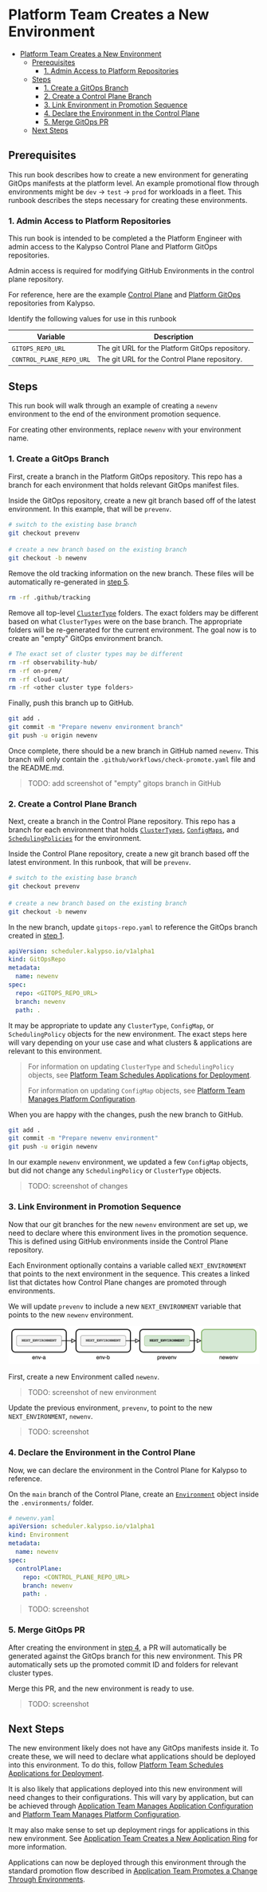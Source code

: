 # Platform Team Creates a New Environment

- [Platform Team Creates a New Environment](#platform-team-creates-a-new-environment)
  - [Prerequisites](#prerequisites)
    - [1. Admin Access to Platform Repositories](#1-admin-access-to-platform-repositories)
  - [Steps](#steps)
    - [1. Create a GitOps Branch](#1-create-a-gitops-branch)
    - [2. Create a Control Plane Branch](#2-create-a-control-plane-branch)
    - [3. Link Environment in Promotion Sequence](#3-link-environment-in-promotion-sequence)
    - [4. Declare the Environment in the Control Plane](#4-declare-the-environment-in-the-control-plane)
    - [5. Merge GitOps PR](#5-merge-gitops-pr)
  - [Next Steps](#next-steps)


## Prerequisites

This run book describes how to create a new environment for generating GitOps manifests at the platform level. An example promotional flow through environments might be `dev` -> `test` -> `prod` for workloads in a fleet. This runbook describes the steps necessary for creating these environments.

### 1. Admin Access to Platform Repositories

This run book is intended to be completed a the Platform Engineer with admin access to the Kalypso Control Plane and Platform GitOps repositories.

Admin access is required for modifying GitHub Environments in the control plane repository.

For reference, here are the example [Control Plane](https://github.com/microsoft/kalypso-control-plane) and [Platform GitOps](https://github.com/microsoft/kalypso-gitops) repositories from Kalypso.

Identify the following values for use in this runbook

| Variable                 | Description                                     |
| ------------------------ | ----------------------------------------------- |
| `GITOPS_REPO_URL`        | The git URL for the Platform GitOps repository. |
| `CONTROL_PLANE_REPO_URL` | The git URL for the Control Plane repository.   |

## Steps

This run book will walk through an example of creating a `newenv` environment to the end of the environment promotion sequence.

For creating other environments, replace `newenv` with your environment name.

### 1. Create a GitOps Branch

First, create a branch in the Platform GitOps repository. This repo has a branch for each environment that holds relevant GitOps manifest files.

Inside the GitOps repository, create a new git branch based off of the latest environment. In this example, that will be `prevenv`.

```sh
# switch to the existing base branch
git checkout prevenv

# create a new branch based on the existing branch
git checkout -b newenv
```

Remove the old tracking information on the new branch. These files will be automatically re-generated in [step 5](#5-merge-gitops-pr).

```sh
rm -rf .github/tracking
```

Remove all top-level [`ClusterType`](https://github.com/microsoft/kalypso-scheduler?tab=readme-ov-file#cluster-type) folders. The exact folders may be different based on what `ClusterTypes` were on the base branch. The appropriate folders will be re-generated for the current environment. The goal now is to create an "empty" GitOps environment branch.

```sh
# The exact set of cluster types may be different
rm -rf observability-hub/
rm -rf on-prem/
rm -rf cloud-uat/
rm -rf <other cluster type folders>
```

Finally, push this branch up to GitHub.

```sh
git add .
git commit -m "Prepare newenv environment branch"
git push -u origin newenv
```

Once complete, there should be a new branch in GitHub named `newenv`. This branch will only contain the `.github/workflows/check-promote.yaml` file and the README.md.

> TODO: add screenshot of "empty" gitops branch in GitHub

### 2. Create a Control Plane Branch

Next, create a branch in the Control Plane repository. This repo has a branch for each environment that holds [`ClusterTypes`](https://github.com/microsoft/kalypso-scheduler?tab=readme-ov-file#cluster-type), [`ConfigMaps`](https://github.com/microsoft/kalypso-scheduler?tab=readme-ov-file#config), and [`SchedulingPolicies`](https://github.com/microsoft/kalypso-scheduler?tab=readme-ov-file#scheduling-policy) for the environment.

Inside the Control Plane repository, create a new git branch based off the latest environment. In this runbook, that will be `prevenv`.

```sh
# switch to the existing base branch
git checkout prevenv

# create a new branch based on the existing branch
git checkout -b newenv
```

In the new branch, update `gitops-repo.yaml` to reference the GitOps branch created in [step 1](#1-create-a-gitops-branch).

```yaml
apiVersion: scheduler.kalypso.io/v1alpha1
kind: GitOpsRepo
metadata:
  name: newenv
spec:
  repo: <GITOPS_REPO_URL>
  branch: newenv
  path: .
```

It may be appropriate to update any `ClusterType`, `ConfigMap`, or `SchedulingPolicy` objects for the new environment. The exact steps here will vary depending on your use case and what clusters & applications are relevant to this environment.

> For information on updating `ClusterType` and `SchedulingPolicy` objects, see [Platform Team Schedules Applications for Deployment](./platform-team-schedules-applications-for-deployment.md).
>
> For information on updating `ConfigMap` objects, see [Platform Team Manages Platform Configuration](./platform-team-manages-platform-configuration.md).

When you are happy with the changes, push the new branch to GitHub.

```sh
git add .
git commit -m "Prepare newenv environment"
git push -u origin newenv
```

In our example `newenv` environment, we updated a few `ConfigMap` objects, but did not change any `SchedulingPolicy` or `ClusterType` objects.

> TODO: screenshot of changes

### 3. Link Environment in Promotion Sequence

Now that our git branches for the new `newenv` environment are set up, we need to declare where this environment lives in the promotion sequence. This is defined using GitHub environments inside the Control Plane repository.

Each Environment optionally contains a variable called `NEXT_ENVIRONMENT` that points to the next environment in the sequence. This creates a linked list that dictates how Control Plane changes are promoted through environments.

We will update `prevenv` to include a new `NEXT_ENVIRONMENT` variable that points to the new `newenv` environment.

![diagram of enviornment sequence](./images/next_environment.drawio.png)

First, create a new Environment called `newenv`.

> TODO: screenshot of new environment

Update the previous environment, `prevenv`, to point to the new `NEXT_ENVIRONMENT`, `newenv`.

> TODO: screenshot

### 4. Declare the Environment in the Control Plane

Now, we can declare the environment in the Control Plane for Kalypso to reference.

On the `main` branch of the Control Plane, create an [`Environment`](https://github.com/microsoft/kalypso-scheduler?tab=readme-ov-file#environment) object inside the `.environments/` folder.

```yaml
# newenv.yaml
apiVersion: scheduler.kalypso.io/v1alpha1
kind: Environment
metadata:
  name: newenv
spec:
  controlPlane:
    repo: <CONTROL_PLANE_REPO_URL>
    branch: newenv
    path: .
```

> TODO: screenshot

### 5. Merge GitOps PR

After creating the environment in [step 4](#4-declare-the-environment-in-the-control-plane), a PR will automatically be generated against the GitOps branch for this new environment. This PR automatically sets up the promoted commit ID and folders for relevant cluster types.

Merge this PR, and the new environment is ready to use.

> TODO: screenshot

## Next Steps

The new environment likely does not have any GitOps manifests inside it. To create these, we will need to declare what applications should be deployed into this environment. To do this, follow [Platform Team Schedules Applications for Deployment](./platform-team-schedules-applications-for-deployment.md).

It is also likely that applications deployed into this new environment will need changes to their configurations. This will vary by application, but can be achieved through [Application Team Manages Application Configuration](./application-team-manages-application-configuration.md) and [Platform Team Manages Platform Configuration](./platform-team-manages-platform-configuration.md).

It may also make sense to set up deployment rings for applications in this new environment. See [Application Team Creates a New Application Ring](./application-team-creates-a-new-application-ring.md) for more information.

Applications can now be deployed through this environment through the standard promotion flow described in [Application Team Promotes a Change Through Environments](./application-team-promotes-a-change-through-environments.md).
